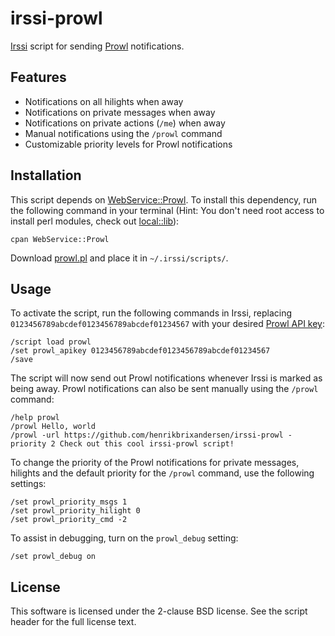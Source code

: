 # irssi-prowl

[Irssi](http://www.irssi.org/) script for sending
[Prowl](http://www.prowlapp.com/) notifications.

## Features

* Notifications on all hilights when away
* Notifications on private messages when away
* Notifications on private actions (``/me``) when away
* Manual notifications using the ``/prowl`` command
* Customizable priority levels for Prowl notifications

## Installation

This script depends on
[WebService::Prowl](http://search.cpan.org/dist/WebService-Prowl/). To
install this dependency, run the following command in your terminal
(Hint: You don't need root access to install perl modules, check out
[local::lib](http://search.cpan.org/dist/local-lib/)):

    cpan WebService::Prowl

Download
[prowl.pl](https://raw.github.com/henrikbrixandersen/irssi-prowl/master/prowl.pl)
and place it in ``~/.irssi/scripts/``.

## Usage

To activate the script, run the following commands in Irssi, replacing
``0123456789abcdef0123456789abcdef01234567`` with your desired [Prowl
API key](https://www.prowlapp.com/api_settings.php):

    /script load prowl
    /set prowl_apikey 0123456789abcdef0123456789abcdef01234567
    /save

The script will now send out Prowl notifications whenever Irssi is
marked as being away. Prowl notifications can also be sent manually
using the ``/prowl`` command:

    /help prowl
    /prowl Hello, world
    /prowl -url https://github.com/henrikbrixandersen/irssi-prowl -priority 2 Check out this cool irssi-prowl script!

To change the priority of the Prowl notifications for private
messages, hilights and the default priority for the ``/prowl``
command, use the following settings:

    /set prowl_priority_msgs 1
    /set prowl_priority_hilight 0
    /set prowl_priority_cmd -2

To assist in debugging, turn on the ``prowl_debug`` setting:

    /set prowl_debug on

## License

This software is licensed under the 2-clause BSD license. See the
script header for the full license text.

